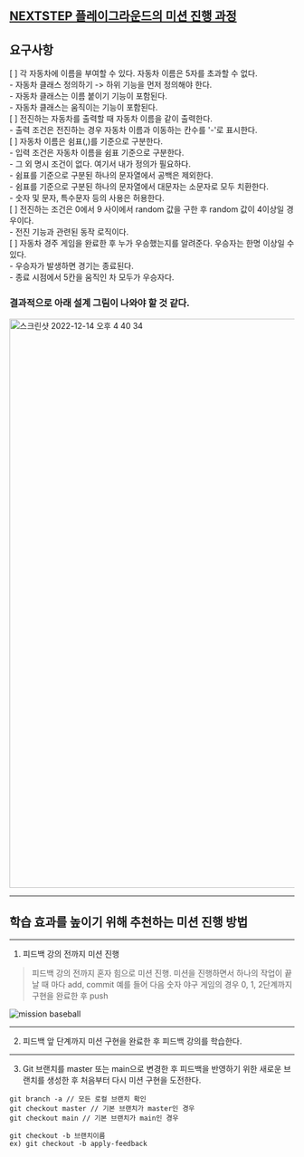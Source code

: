 ## [NEXTSTEP 플레이그라운드의 미션 진행 과정](https://github.com/next-step/nextstep-docs/blob/master/playground/README.md)

## 요구사항

[ ] 각 자동차에 이름을 부여할 수 있다. 자동차 이름은 5자를 초과할 수 없다.    
    - 자동차 클래스 정의하기 -> 하위 기능을 먼저 정의해야 한다.  
    - 자동차 클래스는 이름 붙이기 기능이 포함된다.  
    - 자동차 클래스는 움직이는 기능이 포함된다.  
[ ] 전진하는 자동차를 출력할 때 자동차 이름을 같이 출력한다.  
    - 출력 조건은 전진하는 경우 자동차 이름과 이동하는 칸수를 '-'로 표시한다.  
[ ] 자동차 이름은 쉼표(,)를 기준으로 구분한다.   
    - 입력 조건은 자동차 이름을 쉼표 기준으로 구분한다.  
    - 그 외 명시 조건이 없다. 여기서 내가 정의가 필요하다.  
        - 쉼표를 기준으로 구분된 하나의 문자열에서 공백은 제외한다.  
        - 쉼표를 기준으로 구분된 하나의 문자열에서 대문자는 소문자로 모두 치환한다.  
        - 숫자 및 문자, 특수문자 등의 사용은 허용한다.  
[ ] 전진하는 조건은 0에서 9 사이에서 random 값을 구한 후 random 값이 4이상일 경우이다.  
    - 전진 기능과 관련된 동작 로직이다.  
[ ] 자동차 경주 게임을 완료한 후 누가 우승했는지를 알려준다. 우승자는 한명 이상일 수 있다.  
    - 우승자가 발생하면 경기는 종료된다.  
    - 종료 시점에서 5칸을 움직인 차 모두가 우승자다.  



### 결과적으로 아래 설계 그림이 나와야 할 것 같다.


<img width="1005" alt="스크린샷 2022-12-14 오후 4 40 34" src="https://user-images.githubusercontent.com/91730236/207534978-2a85f663-79d5-4675-a827-c41c2bd7359b.png">




<br/>

---
## 학습 효과를 높이기 위해 추천하는 미션 진행 방법

---
1. 피드백 강의 전까지 미션 진행 
> 피드백 강의 전까지 혼자 힘으로 미션 진행. 미션을 진행하면서 하나의 작업이 끝날 때 마다 add, commit
> 예를 들어 다음 숫자 야구 게임의 경우 0, 1, 2단계까지 구현을 완료한 후 push

![mission baseball](https://raw.githubusercontent.com/next-step/nextstep-docs/master/playground/images/mission_baseball.png)

---
2. 피드백 앞 단계까지 미션 구현을 완료한 후 피드백 강의를 학습한다.

---
3. Git 브랜치를 master 또는 main으로 변경한 후 피드백을 반영하기 위한 새로운 브랜치를 생성한 후 처음부터 다시 미션 구현을 도전한다.

```
git branch -a // 모든 로컬 브랜치 확인
git checkout master // 기본 브랜치가 master인 경우
git checkout main // 기본 브랜치가 main인 경우

git checkout -b 브랜치이름
ex) git checkout -b apply-feedback
```
